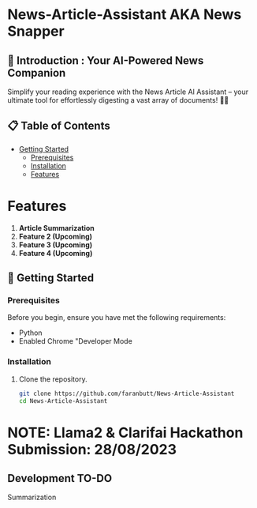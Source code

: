 # News-Article-Assistant AKA News Snapper 
<h2>🚀 Introduction : Your AI-Powered News Companion</h2>
Simplify your reading experience with the News Article AI Assistant – your ultimate tool for effortlessly digesting a vast array of documents! 📰🤖

## 📋 Table of Contents

- [Getting Started](#getting-started)
  - [Prerequisites](#prerequisites)
  - [Installation](#installation)
  - [Features](#features)

# Features
1. **Article Summarization**
2. **Feature 2 (Upcoming)**
3. **Feature 3 (Upcoming)**
4. **Feature 4 (Upcoming)**

## 🚦 Getting Started

### Prerequisites

Before you begin, ensure you have met the following requirements:

- Python 
- Enabled Chrome "Developer Mode

### Installation

1. Clone the repository.
   ```sh
   git clone https://github.com/faranbutt/News-Article-Assistant
   cd News-Article-Assistant
   
# NOTE: Llama2 & Clarifai Hackathon Submission: 28/08/2023
## Development TO-DO 
Summarization

